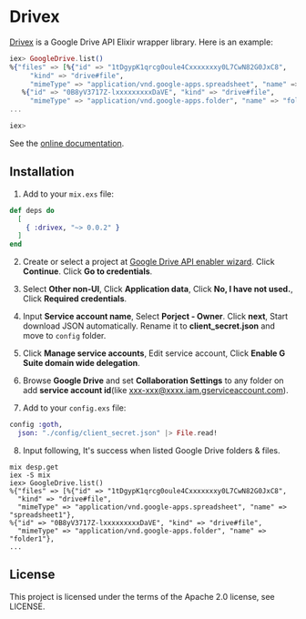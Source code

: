 # Drivex

[Drivex](https://hex.pm/packages/drivex) is a Google Drive API Elixir wrapper library. Here is an example:

```elixir
iex> GoogleDrive.list()
%{"files" => [%{"id" => "1tDgypK1qrcg0oule4Cxxxxxxxy0L7CwN82G0JxC8",
     "kind" => "drive#file",
     "mimeType" => "application/vnd.google-apps.spreadsheet", "name" => "spreadsheet1"},
   %{"id" => "0B8yV3717Z-lxxxxxxxxxDaVE", "kind" => "drive#file",
     "mimeType" => "application/vnd.google-apps.folder", "name" => "folder1"},
...

iex> 

```

See the [online documentation](https://hexdocs.pm/drivex).

## Installation

1. Add to your ```mix.exs``` file:

```elixir
def deps do
  [
    { :drivex, "~> 0.0.2" }
  ]
end
```

2. Create or select a project at [Google Drive API enabler wizard](https://console.developers.google.com/flows/enableapi?apiid=drive.googleapis.com). Click <b>Continue</b>. Click <b>Go to credentials</b>.

3. Select <b>Other non-UI</b>, Click <b>Application data</b>, Click <b>No, I have not used.</b>, Click <b>Required credentials</b>.

4. Input <b>Service account name</b>, Select <b>Porject - Owner</b>. Click <b>next</b>, Start download JSON automatically. Rename it to <b>client_secret.json</b> and move to ```config``` folder.

5. Click <b>Manage service accounts</b>, Edit service account, Click <b>Enable G Suite domain wide delegation</b>.

6. Browse <b>Google Drive</b> and set <b>Collaboration Settings</b> to any folder on add <b>service account id</b>(like xxx-xxx@xxxx.iam.gserviceaccount.com).

7. Add to your ```config.exs``` file:

```elixir
config :goth, 
  json: "./config/client_secret.json" |> File.read!
```

8. Input following, It's success when listed Google Drive folders & files.

```
mix desp.get
iex -S mix
iex> GoogleDrive.list()
%{"files" => [%{"id" => "1tDgypK1qrcg0oule4Cxxxxxxxy0L7CwN82G0JxC8",
  "kind" => "drive#file",
  "mimeType" => "application/vnd.google-apps.spreadsheet", "name" => "spreadsheet1"},
%{"id" => "0B8yV3717Z-lxxxxxxxxxDaVE", "kind" => "drive#file",
  "mimeType" => "application/vnd.google-apps.folder", "name" => "folder1"},
...
```

## License
This project is licensed under the terms of the Apache 2.0 license, see LICENSE.
